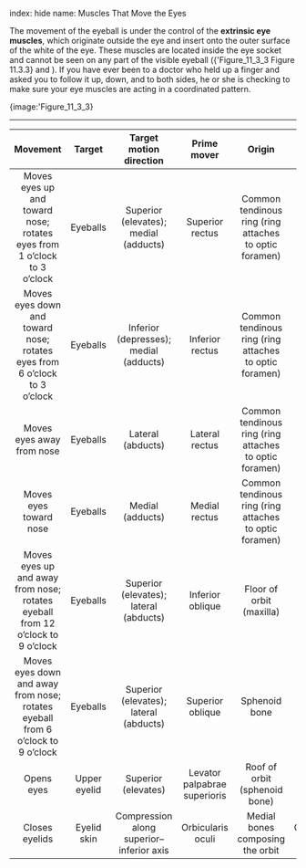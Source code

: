 index: hide
name: Muscles That Move the Eyes

The movement of the eyeball is under the control of the  **extrinsic eye muscles**, which originate outside the eye and insert onto the outer surface of the white of the eye. These muscles are located inside the eye socket and cannot be seen on any part of the visible eyeball ({'Figure_11_3_3 Figure 11.3.3} and ). If you have ever been to a doctor who held up a finger and asked you to follow it up, down, and to both sides, he or she is checking to make sure your eye muscles are acting in a coordinated pattern.


{image:'Figure_11_3_3}
        


****

| Movement | Target | Target motion direction | Prime mover | Origin | Insertion |
|:-:|:-:|:-:|:-:|:-:|:-:|
| Moves eyes up and toward nose; rotates eyes from 1 o’clock to 3 o’clock | Eyeballs | Superior (elevates); medial (adducts) | Superior rectus | Common tendinous ring (ring attaches to optic foramen) | Superior surface of eyeball |
| Moves eyes down and toward nose; rotates eyes from 6 o’clock to 3 o’clock | Eyeballs | Inferior (depresses); medial (adducts) | Inferior rectus | Common tendinous ring (ring attaches to optic foramen) | Inferior surface of eyeball |
| Moves eyes away from nose | Eyeballs | Lateral (abducts) | Lateral rectus | Common tendinous ring (ring attaches to optic foramen) | Lateral surface of eyeball |
| Moves eyes toward nose | Eyeballs | Medial (adducts) | Medial rectus | Common tendinous ring (ring attaches to optic foramen) | Medial surface of eyeball |
| Moves eyes up and away from nose; rotates eyeball from 12 o’clock to 9 o’clock | Eyeballs | Superior (elevates); lateral (abducts) | Inferior oblique | Floor of orbit (maxilla) | Surface of eyeball between inferior rectus and lateral rectus |
| Moves eyes down and away from nose; rotates eyeball from 6 o’clock to 9 o’clock | Eyeballs | Superior (elevates); lateral (abducts) | Superior oblique | Sphenoid bone | Suface of eyeball between superior rectus and lateral rectus |
| Opens eyes | Upper eyelid | Superior (elevates) | Levator palpabrae superioris | Roof of orbit (sphenoid bone) | Skin of upper eyelids |
| Closes eyelids | Eyelid skin | Compression along superior–inferior axis | Orbicularis oculi | Medial bones composing the orbit | Circumference of orbit |
    

